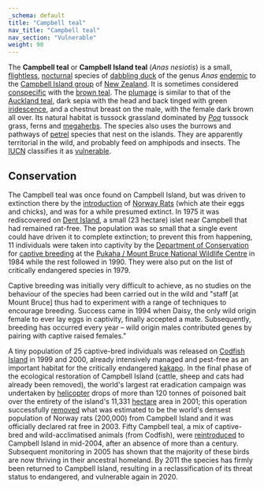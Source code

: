 ```yaml
---
_schema: default
title: "Campbell teal"
nav_title: "Campbell teal"
nav_section: "Vulnerable"
weight: 90
---
```

                                   



 

The **Campbell teal** or **Campbell Island teal** (_Anas nesiotis_) is a small, [flightless](https://en.wikipedia.org/wiki/Flightless_bird), [nocturnal](https://en.wikipedia.org/wiki/Nocturnal_animal) species of [dabbling duck](https://en.wikipedia.org/wiki/Dabbling_duck) of the genus _Anas_ [endemic](https://en.wikipedia.org/wiki/Endemic_(ecology)) to the [Campbell Island group](https://en.wikipedia.org/wiki/Campbell_Island_group) of [New Zealand](https://en.wikipedia.org/wiki/New_Zealand). It is sometimes considered [conspecific](https://en.wikipedia.org/wiki/Conspecificity) with the [brown teal](https://en.wikipedia.org/wiki/Brown_teal). The [plumage](https://en.wikipedia.org/wiki/Plumage) is similar to that of the [Auckland teal](https://en.wikipedia.org/wiki/Auckland_teal), dark sepia with the head and back tinged with green [iridescence](https://en.wikipedia.org/wiki/Iridescence), and a chestnut breast on the male, with the female dark brown all over. Its natural habitat is tussock grassland dominated by _[Poa](https://en.wikipedia.org/wiki/Poa)_ tussock grass, ferns and [megaherbs](https://en.wikipedia.org/wiki/Megaherb). The species also uses the burrows and pathways of [petrel](https://en.wikipedia.org/wiki/Petrel) species that nest on the islands. They are apparently territorial in the wild, and probably feed on amphipods and insects. The [IUCN](https://en.wikipedia.org/wiki/International_Union_for_Conservation_of_Nature) classifies it as [vulnerable](https://en.wikipedia.org/wiki/Vulnerable_species).

Conservation
----------------

The Campbell teal was once found on Campbell Island, but was driven to extinction there by the [introduction](https://en.wikipedia.org/wiki/Introduced_species) of [Norway Rats](https://en.wikipedia.org/wiki/Norway_Rat) (which ate their eggs and chicks), and was for a while presumed extinct. In 1975 it was rediscovered on [Dent Island](https://en.wikipedia.org/wiki/Dent_Island,_New_Zealand), a small (23 hectare) islet near Campbell that had remained rat-free. The population was so small that a single event could have driven it to complete extinction; to prevent this from happening, 11 individuals were taken into captivity by the [Department of Conservation](https://en.wikipedia.org/wiki/New_Zealand_Department_of_Conservation) for [captive breeding](https://en.wikipedia.org/wiki/Captive_breeding) at the [Pukaha / Mount Bruce National Wildlife Centre](https://en.wikipedia.org/wiki/Pukaha_/_Mount_Bruce_National_Wildlife_Centre) in 1984 while the rest followed in 1990. They were also put on the list of critically endangered species in 1979.

Captive breeding was initially very difficult to achieve, as no studies on the behaviour of the species had been carried out in the wild and "staff \[at Mount Bruce\] thus had to experiment with a range of techniques to encourage breeding. Success came in 1994 when Daisy, the only wild origin female to ever lay eggs in captivity, finally accepted a mate. Subsequently, breeding has occurred every year – wild origin males contributed genes by pairing with captive raised females."

A tiny population of 25 captive-bred individuals was released on [Codfish Island](https://en.wikipedia.org/wiki/Codfish_Island) in 1999 and 2000, already intensively managed and pest-free as an important habitat for the critically endangered [kakapo](https://en.wikipedia.org/wiki/Kakapo). In the final phase of the ecological restoration of Campbell Island (cattle, sheep and cats had already been removed), the world's largest rat eradication campaign was undertaken by [helicopter](https://en.wikipedia.org/wiki/Helicopter) drops of more than 120 tonnes of poisoned bait over the entirety of the island's 11,331 [hectare](https://en.wikipedia.org/wiki/Hectare) area in 2001; this operation successfully [removed](https://en.wikipedia.org/wiki/Island_restoration) what was estimated to be the world's densest population of Norway rats (200,000) from Campbell Island and it was officially declared rat free in 2003. Fifty Campbell teal, a mix of captive-bred and wild-acclimatised animals (from Codfish), were [reintroduced](https://en.wikipedia.org/wiki/Reintroduction) to Campbell Island in mid-2004, after an absence of more than a century. Subsequent monitoring in 2005 has shown that the majority of these birds are now thriving in their ancestral homeland. By 2011 the species has firmly been returned to Campbell Island, resulting in a reclassification of its threat status to endangered, and vulnerable again in 2020.

